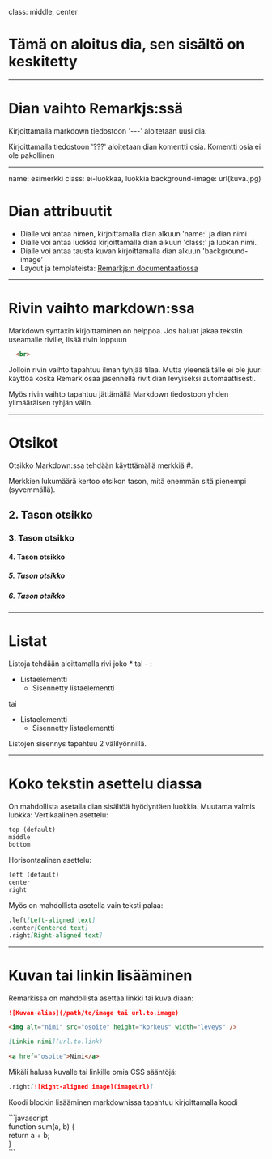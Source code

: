 class: middle, center
# Tämä on aloitus dia, sen sisältö on keskitetty

---

# Dian vaihto Remarkjs:ssä

Kirjoittamalla markdown tiedostoon '---' aloitetaan uusi dia.

Kirjoittamalla tiedostoon '???' aloitetaan dian komentti osia. Komentti osia ei ole pakollinen

---
name: esimerkki
class: ei-luokkaa, luokkia
background-image: url(kuva.jpg)

# Dian attribuutit

* Dialle voi antaa nimen, kirjoittamalla dian alkuun 'name:' ja dian nimi
* Dialle voi antaa luokkia kirjoittamalla dian alkuun 'class:' ja luokan nimi.
* Dialle voi antaa tausta kuvan kirjoittamalla dian alkuun 'background-image'
* Layout ja templateista: [Remarkjs:n documentaatiossa](https://github.com/gnab/remark/wiki/Markdown#template)

---

# Rivin vaihto markdown:ssa

Markdown syntaxin kirjoittaminen on helppoa. Jos haluat jakaa tekstin useamalle riville, lisää rivin loppuun
```html
  <br>
```
Jolloin rivin vaihto tapahtuu ilman tyhjää tilaa. Mutta yleensä tälle ei ole juuri käyttöä koska Remark osaa jäsennellä rivit dian levyiseksi automaattisesti.

Myös rivin vaihto tapahtuu jättämällä Markdown tiedostoon yhden ylimääräisen tyhjän välin.

---

# Otsikot

Otsikko Markdown:ssa tehdään käytttämällä merkkiä #.

Merkkien lukumäärä kertoo otsikon tason, mitä enemmän sitä pienempi (syvemmällä).

## 2. Tason otsikko ##

### 3. Tason otsikko ###

#### 4. Tason otsikko ####

##### 5. Tason otsikko #####

##### 6. Tason otsikko #######

---

# Listat

Listoja tehdään aloittamalla rivi joko * tai - :
* Listaelementti
  * Sisennetty listaelementti

tai
- Listaelementti
  - Sisennetty listaelementti

Listojen sisennys tapahtuu 2 välilyönnillä.

---

# Koko tekstin asettelu diassa

On mahdollista asetalla dian sisältöä hyödyntäen luokkia. Muutama valmis luokka:
Vertikaalinen asettelu:
```markdown
top (default)
middle
bottom
```

Horisontaalinen asettelu:
```markdown
left (default)
center
right
```

Myös on mahdollista asetella vain teksti palaa:
```markdown
.left[Left-aligned text]
.center[Centered text]
.right[Right-aligned text]
```

---

# Kuvan tai linkin lisääminen

Remarkissa on mahdollista asettaa linkki tai kuva diaan:
```markdown
![Kuvan-alias](/path/to/image tai url.to.image)

<img alt="nimi" src="osoite" height="korkeus" width="leveys" />

[Linkin nimi](url.to.link)

<a href="osoite">Nimi</a>
```
Mikäli haluaa kuvalle tai linkille omia CSS sääntöjä:
```markdown
.right[![Right-aligned image](imageUrl)]
```
Koodi blockin lisääminen markdownissa tapahtuu kirjoittamalla koodi

&#96;&#96;&#96;javascript <br/>
function sum(a, b) { <br/>
  return a + b; <br />
} <br/>
&#96;&#96;&#96;
